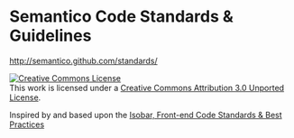 # Semantico Code Standards &amp; Guidelines

http://semantico.github.com/standards/

<a rel="license" href="http://creativecommons.org/licenses/by/3.0/"><img alt="Creative Commons License" style="border-width:0" src="http://i.creativecommons.org/l/by/3.0/80x15.png" /></a><br />This work is licensed under a <a rel="license" href="http://creativecommons.org/licenses/by/3.0/">Creative Commons Attribution 3.0 Unported License</a>.

Inspired by and based upon the [Isobar, Front-end Code Standards & Best Practices](https://github.com/isobar-idev/code-standards/)
